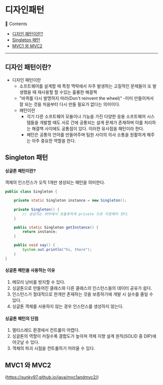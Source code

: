# 디자인패턴
🔖 Contents

- [디자인 패턴이란?](#디자인-패턴이란?)
- [Singleton 패턴](#Singleton-패턴)
- [MVC1 와 MVC2](#MVC1-와-MVC2)

<hr>

## 디자인 패턴이란?

- 디자인 패턴이란
    - 소프트웨어를 설계할 때 특정 맥락에서 자주 발생하는 고질적인 문제들이 또 발생했을 때 재사용할 할 수있는 훌륭한 해결책
    - "바퀴를 다시 발명하지 마라(Don't reinvent the wheel)"
    -이미 만들어져서 잘 되는 것을 처음부터 다시 만들 필요가 없다는 의미이다.
    - 패턴이란
        - 각기 다른 소프트웨어 모듈이나 기능을 가진 다양한 응용 소프트웨어 시스템들을 개발할 때도 서로 간에 공통되는 설계 문제가 존재하며 이를 처리하는 해결책 사이에도 공통점이 있다. 이러한 유사점을 패턴이라 한다.
        - 패턴은 공통의 언어를 만들어주며 팀원 사이의 의사 소통을 원활하게 해주는 아주 중요한 역할을 한다.

## Singleton 패턴

#### 싱글톤 패턴이란?

객체의 인스턴스가 오직 1개만 생성되는 패턴을 의미한다.

```java
public class Singleton {

    private static Singleton instance = new Singleton();
    
    private Singleton() {
        // 생성자는 외부에서 호출못하게 private 으로 지정해야 한다.
    }

    public static Singleton getInstance() {
        return instance;
    }

    public void say() {
        System.out.println("hi, there");
    }
}
```

#### 싱글톤 패턴을 사용하는 이유

1. 메모리 낭비를 방지할 수 있다.
2. 싱글톤으로 만들어진 클래스와 다른 클래스의 인스턴스들의 데이터 공유가 쉽다.
3. 인스턴스가 절대적으로 한개만 존재하는 것을 보증하기에 개발 시 실수를 줄일 수 있다.
4. 싱글톤 객체를 사용하지 않는 경우 인스턴스를 생성하지 않는다.

#### 싱글톤 패턴의 단점
1. 멀티스레드 환경에서 컨트롤이 어렵다.
2. 싱글톤의 역할이 커질수록 결합도가 높아져 객체 지향 설계 원칙(SOLID 중 DIP)에 어긋날 수 있다.
3. 객체의 파괴 시점을 컨트롤하기 어려울 수 있다.

## MVC1 와 MVC2

(https://sunky97.github.io/java/mvc1andmvc2/)

